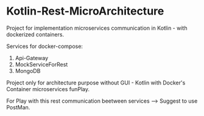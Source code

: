 # Kotlin-Rest-MicroArchitecture
Project for implementation microservices communication in Kotlin - with dockerized containers.

Services for docker-compose:
1) Api-Gateway
2) MockServiceForRest
3) MongoDB

Project only for architecture purpose without GUI - Kotlin with Docker's Container microservices funPlay.

For Play with this rest communication beetween services --> Suggest to use PostMan.
